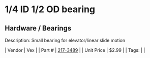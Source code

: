 # 1/4 ID 1/2 OD bearing
## Hardware / Bearings
Description: 	Small bearing for elevator/linear slide motion 

| Vendor | Vex | 
| Part # | [217-3489](http://www.vexrobotics.com/vexpro/hardware/bearings.html) | 
| Unit Price | $2.99 | 
| Tags: |  | 
